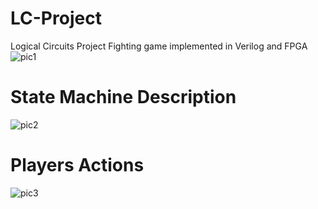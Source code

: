 # LC-Project
Logical Circuits Project 
Fighting game implemented in Verilog and FPGA
![pic1](https://github.com/ArianArsenal/LC-Project/blob/main/Documents/Screenshot%202024-03-08%20184235.png?raw=true)

# State Machine Description
![pic2](https://github.com/ArianArsenal/LC-Project/blob/main/Documents/Screenshot%202024-03-08%20184151.png?raw=true)

# Players Actions
![pic3](https://github.com/ArianArsenal/LC-Project/blob/8fcf915f7a68e72984e0b184c6bfb96ac97a3207/Documents/Screenshot%202024-03-08%20184223.png)


